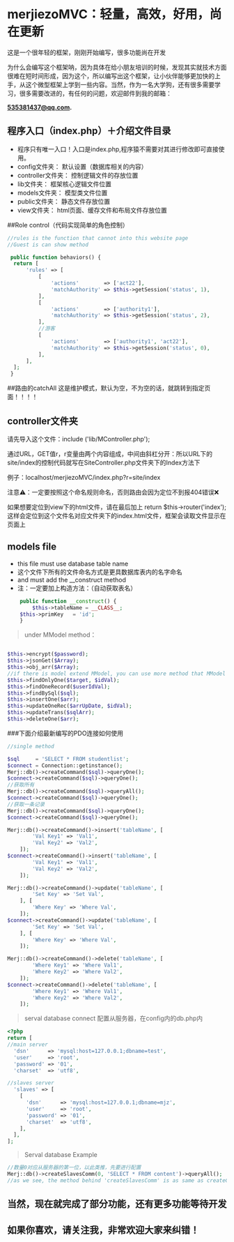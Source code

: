 # merjiezoMVC：轻量，高效，好用，尚在更新

这是一个很年轻的框架，刚刚开始编写，很多功能尚在开发

为什么会编写这个框架呐，因为具体在给小朋友培训的时候，发现其实就技术方面很难在短时间形成，因为这个，所以编写出这个框架，让小伙伴能够更加快的上手，从这个微型框架上学到一些内容。当然，作为一名大学狗，还有很多需要学习，很多需要改进的，有任何的问题，欢迎邮件到我的邮箱：

**535381437@qq.com.**

## 程序入口（index.php）＋介绍文件目录

* 程序只有唯一入口！入口是index.php,程序猿不需要对其进行修改即可直接使用。
* config文件夹：     默认设置（数据库相关的内容）
* controller文件夹： 控制逻辑文件的存放位置
* lib文件夹：        框架核心逻辑文件位置
* models文件夹：     模型类文件位置
* public文件夹：     静态文件存放位置
* view文件夹：       html页面、缓存文件和布局文件存放位置

##Role control（代码实现简单的角色控制）

```php
//rules is the function that cannot into this website page
//Guest is can show method

 public function behaviors() {
  return [
      'rules' => [
          [
              'actions'        => ['act22'],
              'matchAuthority' => $this->getSession('status', 1),
          ],
          [
              'actions'        => ['authority1'],
              'matchAuthority' => $this->getSession('status', 2),
          ],
          //游客
          [
              'actions'        => ['authority1', 'act22'],
              'matchAuthority' => $this->getSession('status', 0),
          ],
      ],
  ];
 }

```

##路由的catchAll
这是维护模式，默认为空，不为空的话，就跳转到指定页面！！！！

## controller文件夹

请先导入这个文件：include ('lib/MController.php');

通过URL，GET值r，r变量由两个内容组成，中间由斜杠分开：所以URL下的site/index的控制代码就写在SiteController.php文件夹下的Index方法下

例子：localhost/merjiezoMVC/index.php?r=site/index

注意⚠️：一定要按照这个命名规则命名，否则路由会因为定位不到报404错误❌

如果想要定位到view下的html文件，请在最后加上
	return $this->router('index');
这样会定位到这个文件名对应文件夹下的index.html文件，框架会读取文件显示在页面上

## models file

*  this file must use database table name
*  这个文件下所有的文件命名方式是更具数据库表内的名字命名
*  and must add the __construct method
*  注：一定要加上构造方法：（自动获取表名）

```php
	public function __construct() {
		$this->tableName = __CLASS__;
    $this->primKey   = 'id';
	}
```

>under MModel method：

```php

$this->encrypt($password);
$this->jsonGet($Array);
$this->obj_arr($Array);
//if there is model extend MModel, you can use more method that MModel have
$this->findOnlyOne($target, $idVal);
$this->findOneRecord($userIdVal);
$this->findBySql($sql);
$this->insertOne($arr);
$this->updateOneRec($arrUpDate, $idVal);
$this->updateTrans($sqlArr);
$this->deleteOne($arr);
```


###下面介绍最新编写的PDO连接如何使用

```php
//single method

$sql     = 'SELECT * FROM studentlist';
$connect = Connection::getinstance();
Merj::db()->createCommand($sql)->queryOne();
$connect->createCommand($sql)->queryOne();
//获取所有
Merj::db()->createCommand($sql)->queryAll();
$connect->createCommand($sql)->queryOne();
//获取一条记录
Merj::db()->createCommand($sql)->queryOne();
$connect->createCommand($sql)->queryOne();

Merj::db()->createCommand()->insert('tableName', [
        'Val Key1' => 'Val1',
        'Val Key2' => 'Val2',
    ]);
$connect->createCommand()->insert('tableName', [
        'Val Key1' => 'Val1',
        'Val Key2' => 'Val2',
    ]);

Merj::db()->createCommand()->update('tableName', [
        'Set Key' => 'Set Val',
    ], [
        'Where Key' => 'Where Val',
    ]);
$connect->createCommand()->update('tableName', [
        'Set Key' => 'Set Val',
    ], [
        'Where Key' => 'Where Val',
    ]);

Merj::db()->createCommand()->delete('tableName', [
        'Where Key1' => 'Where Val1',
        'Where Key2' => 'Where Val2',
    ]);
$connect->createCommand()->delete('tableName', [
        'Where Key1' => 'Where Val1',
        'Where Key2' => 'Where Val2',
    ]);
```

>serval database connect
>配置从服务器，在config内的db.php内

```php
<?php
return [
//main server
  'dsn'      => 'mysql:host=127.0.0.1;dbname=test',
  'user'     => 'root',
  'password' => '01',
  'charset'  => 'utf8',

//slaves server
  'slaves' => [
    [
      'dsn'      => 'mysql:host=127.0.0.1;dbname=mjz',
      'user'     => 'root',
      'password' => '01',
      'charset'  => 'utf8',
    ],
  ],
];
```

>Serval database Example

```php
//数量0对应从服务器的第一位，以此类推，先要进行配置
Merj::db()->createSlavesComm(0, 'SELECT * FROM content')->queryAll();
//as we see, the method behind 'createSlavesComm' is as same as createCommand, yeah that's the same use!!!!
```

## 当然，现在就完成了部分功能，还有更多功能等待开发

## 如果你喜欢，请关注我，非常欢迎大家来纠错！
